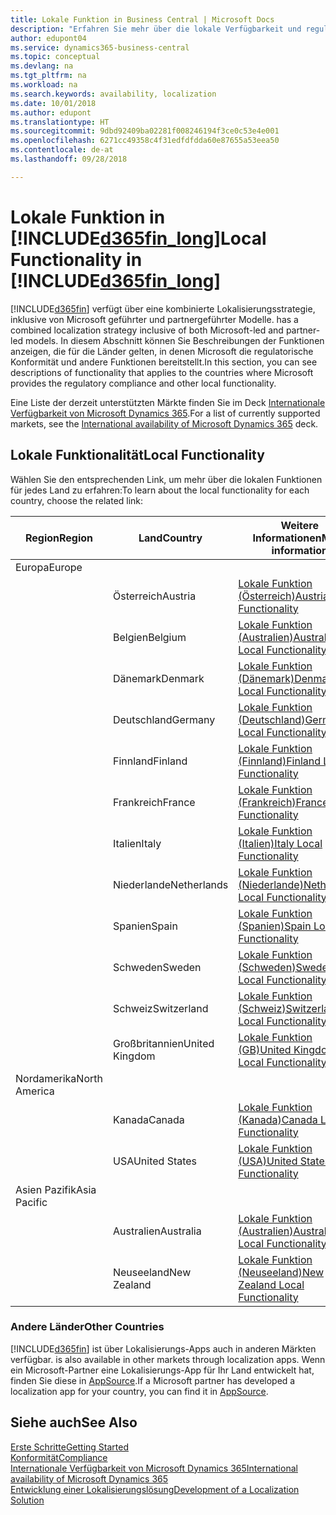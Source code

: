 ```yaml
---
title: Lokale Funktion in Business Central | Microsoft Docs
description: "Erfahren Sie mehr über die lokale Verfügbarkeit und regulatorischen Konformität von Dynamics 365 Business Central."
author: edupont04
ms.service: dynamics365-business-central
ms.topic: conceptual
ms.devlang: na
ms.tgt_pltfrm: na
ms.workload: na
ms.search.keywords: availability, localization
ms.date: 10/01/2018
ms.author: edupont
ms.translationtype: HT
ms.sourcegitcommit: 9dbd92409ba02281f008246194f3ce0c53e4e001
ms.openlocfilehash: 6271cc49358c4f31edfdfdda60e87655a53eea50
ms.contentlocale: de-at
ms.lasthandoff: 09/28/2018

---
```

# <a name="local-functionality-in-included365finlongincludesd365finlongmdmd"></a><span data-ttu-id="5cb4a-103">Lokale Funktion in [!INCLUDE[d365fin_long](includes/d365fin_long_md.md)]</span><span class="sxs-lookup"><span data-stu-id="5cb4a-103">Local Functionality in [!INCLUDE[d365fin_long](includes/d365fin_long_md.md)]</span></span>
[!INCLUDE[d365fin](includes/d365fin_md.md)] <span data-ttu-id="5cb4a-104">verfügt über eine kombinierte Lokalisierungsstrategie, inklusive von Microsoft geführter und partnergeführter Modelle.</span><span class="sxs-lookup"><span data-stu-id="5cb4a-104"> has a combined localization strategy inclusive of both Microsoft-led and partner-led models.</span></span> <span data-ttu-id="5cb4a-105">In diesem Abschnitt können Sie Beschreibungen der Funktionen anzeigen, die für die Länder gelten, in denen Microsoft die regulatorische Konformität und andere Funktionen bereitstellt.</span><span class="sxs-lookup"><span data-stu-id="5cb4a-105">In this section, you can see descriptions of functionality that applies to the countries where Microsoft provides the regulatory compliance and other local functionality.</span></span>  

<span data-ttu-id="5cb4a-106">Eine Liste der derzeit unterstützten Märkte finden Sie im Deck [Internationale Verfügbarkeit von Microsoft Dynamics 365](https://docs.microsoft.com/en-us/dynamics365/get-started/availability).</span><span class="sxs-lookup"><span data-stu-id="5cb4a-106">For a list of currently supported markets, see the [International availability of Microsoft Dynamics 365](https://docs.microsoft.com/en-us/dynamics365/get-started/availability) deck.</span></span>  

## <a name="local-functionality"></a><span data-ttu-id="5cb4a-107">Lokale Funktionalität</span><span class="sxs-lookup"><span data-stu-id="5cb4a-107">Local Functionality</span></span>
<span data-ttu-id="5cb4a-108">Wählen Sie den entsprechenden Link, um mehr über die lokalen Funktionen für jedes Land zu erfahren:</span><span class="sxs-lookup"><span data-stu-id="5cb4a-108">To learn about the local functionality for each country, choose the related link:</span></span>

| <span data-ttu-id="5cb4a-109">Region</span><span class="sxs-lookup"><span data-stu-id="5cb4a-109">Region</span></span> | <span data-ttu-id="5cb4a-110">Land</span><span class="sxs-lookup"><span data-stu-id="5cb4a-110">Country</span></span> | <span data-ttu-id="5cb4a-111">Weitere Informationen</span><span class="sxs-lookup"><span data-stu-id="5cb4a-111">More information</span></span> |
| --- | --- |--- |
| <span data-ttu-id="5cb4a-112">Europa</span><span class="sxs-lookup"><span data-stu-id="5cb4a-112">Europe</span></span> |  | |
|        | <span data-ttu-id="5cb4a-113">Österreich</span><span class="sxs-lookup"><span data-stu-id="5cb4a-113">Austria</span></span> | [<span data-ttu-id="5cb4a-114">Lokale Funktion (Österreich)</span><span class="sxs-lookup"><span data-stu-id="5cb4a-114">Austria Local Functionality</span></span>](localfunctionality/austria/austria-local-functionality.md) |
|        | <span data-ttu-id="5cb4a-115">Belgien</span><span class="sxs-lookup"><span data-stu-id="5cb4a-115">Belgium</span></span> |  [<span data-ttu-id="5cb4a-116">Lokale Funktion (Australien)</span><span class="sxs-lookup"><span data-stu-id="5cb4a-116">Australia Local Functionality</span></span>](localfunctionality/belgium/belgium-local-functionality.md) |
|        | <span data-ttu-id="5cb4a-117">Dänemark</span><span class="sxs-lookup"><span data-stu-id="5cb4a-117">Denmark</span></span> | [<span data-ttu-id="5cb4a-118">Lokale Funktion (Dänemark)</span><span class="sxs-lookup"><span data-stu-id="5cb4a-118">Denmark Local Functionality</span></span>](localfunctionality/denmark/denmark-local-functionality.md) |
|        | <span data-ttu-id="5cb4a-119">Deutschland</span><span class="sxs-lookup"><span data-stu-id="5cb4a-119">Germany</span></span> | [<span data-ttu-id="5cb4a-120">Lokale Funktion (Deutschland)</span><span class="sxs-lookup"><span data-stu-id="5cb4a-120">Germany Local Functionality</span></span>](localfunctionality/germany/germany-local-functionality.md) |
|        | <span data-ttu-id="5cb4a-121">Finnland</span><span class="sxs-lookup"><span data-stu-id="5cb4a-121">Finland</span></span> | [<span data-ttu-id="5cb4a-122">Lokale Funktion (Finnland)</span><span class="sxs-lookup"><span data-stu-id="5cb4a-122">Finland Local Functionality</span></span>](localfunctionality/finland/finland-local-functionality.md) |
|        | <span data-ttu-id="5cb4a-123">Frankreich</span><span class="sxs-lookup"><span data-stu-id="5cb4a-123">France</span></span> | [<span data-ttu-id="5cb4a-124">Lokale Funktion (Frankreich)</span><span class="sxs-lookup"><span data-stu-id="5cb4a-124">France Local Functionality</span></span>](localfunctionality/france/france-local-functionality.md) |
|        | <span data-ttu-id="5cb4a-125">Italien</span><span class="sxs-lookup"><span data-stu-id="5cb4a-125">Italy</span></span> | [<span data-ttu-id="5cb4a-126">Lokale Funktion (Italien)</span><span class="sxs-lookup"><span data-stu-id="5cb4a-126">Italy Local Functionality</span></span>](localfunctionality/italy/italy-local-functionality.md) |
|        | <span data-ttu-id="5cb4a-127">Niederlande</span><span class="sxs-lookup"><span data-stu-id="5cb4a-127">Netherlands</span></span> | [<span data-ttu-id="5cb4a-128">Lokale Funktion (Niederlande)</span><span class="sxs-lookup"><span data-stu-id="5cb4a-128">Netherlands Local Functionality</span></span>](localfunctionality/netherlands/netherlands-local-functionality.md) |
|        | <span data-ttu-id="5cb4a-129">Spanien</span><span class="sxs-lookup"><span data-stu-id="5cb4a-129">Spain</span></span> | [<span data-ttu-id="5cb4a-130">Lokale Funktion (Spanien)</span><span class="sxs-lookup"><span data-stu-id="5cb4a-130">Spain Local Functionality</span></span>](localfunctionality/spain/spain-local-functionality.md) |
|        | <span data-ttu-id="5cb4a-131">Schweden</span><span class="sxs-lookup"><span data-stu-id="5cb4a-131">Sweden</span></span> | [<span data-ttu-id="5cb4a-132">Lokale Funktion (Schweden)</span><span class="sxs-lookup"><span data-stu-id="5cb4a-132">Sweden Local Functionality</span></span>](localfunctionality/sweden/sweden-local-functionality.md) |
|        | <span data-ttu-id="5cb4a-133">Schweiz</span><span class="sxs-lookup"><span data-stu-id="5cb4a-133">Switzerland</span></span> | [<span data-ttu-id="5cb4a-134">Lokale Funktion (Schweiz)</span><span class="sxs-lookup"><span data-stu-id="5cb4a-134">Switzerland Local Functionality</span></span>](localfunctionality/switzerland/switzerland-local-functionality.md) |
|        | <span data-ttu-id="5cb4a-135">Großbritannien</span><span class="sxs-lookup"><span data-stu-id="5cb4a-135">United Kingdom</span></span> | [<span data-ttu-id="5cb4a-136">Lokale Funktion (GB)</span><span class="sxs-lookup"><span data-stu-id="5cb4a-136">United Kingdom Local Functionality</span></span>](localfunctionality/unitedkingdom/united-kingdom-local-functionality.md) |
| <span data-ttu-id="5cb4a-137">Nordamerika</span><span class="sxs-lookup"><span data-stu-id="5cb4a-137">North America</span></span> |       |  |
|               | <span data-ttu-id="5cb4a-138">Kanada</span><span class="sxs-lookup"><span data-stu-id="5cb4a-138">Canada</span></span>|[<span data-ttu-id="5cb4a-139">Lokale Funktion (Kanada)</span><span class="sxs-lookup"><span data-stu-id="5cb4a-139">Canada Local Functionality</span></span>](localfunctionality/canada/canada-local-functionality.md) |
|               | <span data-ttu-id="5cb4a-140">USA</span><span class="sxs-lookup"><span data-stu-id="5cb4a-140">United States</span></span>|[<span data-ttu-id="5cb4a-141">Lokale Funktion (USA)</span><span class="sxs-lookup"><span data-stu-id="5cb4a-141">United States Local Functionality</span></span>](localfunctionality/unitedstates/united-states-local-functionality.md) |
| <span data-ttu-id="5cb4a-142">Asien Pazifik</span><span class="sxs-lookup"><span data-stu-id="5cb4a-142">Asia Pacific</span></span> |       |  |
|        | <span data-ttu-id="5cb4a-143">Australien</span><span class="sxs-lookup"><span data-stu-id="5cb4a-143">Australia</span></span> | [<span data-ttu-id="5cb4a-144">Lokale Funktion (Australien)</span><span class="sxs-lookup"><span data-stu-id="5cb4a-144">Australia Local Functionality</span></span>](localfunctionality/australia/australia-local-functionality.md) |
|        | <span data-ttu-id="5cb4a-145">Neuseeland</span><span class="sxs-lookup"><span data-stu-id="5cb4a-145">New Zealand</span></span> | [<span data-ttu-id="5cb4a-146">Lokale Funktion (Neuseeland)</span><span class="sxs-lookup"><span data-stu-id="5cb4a-146">New Zealand Local Functionality</span></span>](localfunctionality/newzealand/new-zealand-local-functionality.md) |

### <a name="other-countries"></a><span data-ttu-id="5cb4a-147">Andere Länder</span><span class="sxs-lookup"><span data-stu-id="5cb4a-147">Other Countries</span></span>
[!INCLUDE[d365fin](includes/d365fin_md.md)] <span data-ttu-id="5cb4a-148">ist über Lokalisierungs-Apps auch in anderen Märkten verfügbar.</span><span class="sxs-lookup"><span data-stu-id="5cb4a-148"> is also available in other markets through localization apps.</span></span> <span data-ttu-id="5cb4a-149">Wenn ein Microsoft-Partner eine Lokalisierungs-App für Ihr Land entwickelt hat, finden Sie diese in [AppSource](https://appsource.microsoft.com/en-us/product/dynamics-365-business-central/).</span><span class="sxs-lookup"><span data-stu-id="5cb4a-149">If a Microsoft partner has developed a localization app for your country, you can find it in [AppSource](https://appsource.microsoft.com/en-us/product/dynamics-365-business-central/).</span></span>

## <a name="see-also"></a><span data-ttu-id="5cb4a-150">Siehe auch</span><span class="sxs-lookup"><span data-stu-id="5cb4a-150">See Also</span></span>
[<span data-ttu-id="5cb4a-151">Erste Schritte</span><span class="sxs-lookup"><span data-stu-id="5cb4a-151">Getting Started</span></span>](product-get-started.md)  
[<span data-ttu-id="5cb4a-152">Konformität</span><span class="sxs-lookup"><span data-stu-id="5cb4a-152">Compliance</span></span>](compliance/compliance-overview.md)  
[<span data-ttu-id="5cb4a-153">Internationale Verfügbarkeit von Microsoft Dynamics 365</span><span class="sxs-lookup"><span data-stu-id="5cb4a-153">International availability of Microsoft Dynamics 365</span></span>](https://docs.microsoft.com/en-us/dynamics365/get-started/availability)  
[<span data-ttu-id="5cb4a-154">Entwicklung einer Lokalisierungslösung</span><span class="sxs-lookup"><span data-stu-id="5cb4a-154">Development of a Localization Solution</span></span>](/dynamics365/business-central/dev-itpro/developer/readiness/readiness-develop-localization)  

